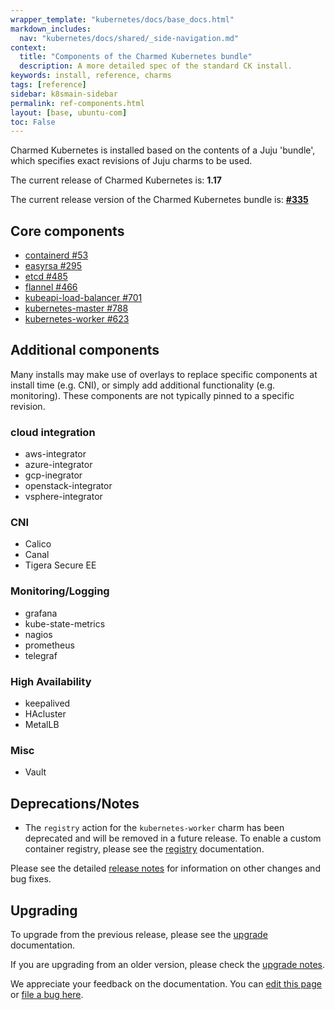 ```yaml
---
wrapper_template: "kubernetes/docs/base_docs.html"
markdown_includes:
  nav: "kubernetes/docs/shared/_side-navigation.md"
context:
  title: "Components of the Charmed Kubernetes bundle"
  description: A more detailed spec of the standard CK install.
keywords: install, reference, charms
tags: [reference]
sidebar: k8smain-sidebar
permalink: ref-components.html
layout: [base, ubuntu-com]
toc: False
---
```


Charmed Kubernetes is installed based on the contents of a Juju 'bundle', which
specifies exact revisions of Juju charms to be used.

The current release of Charmed Kubernetes is: **1.17**

The current release version of the Charmed Kubernetes bundle is: [**#335**](https://api.jujucharms.com/charmstore/v5/bundle/charmed-kubernetes-335)

## Core components

-   [containerd #53](https://jaas.ai/u/containers/containerd/53)
-   [easyrsa #295](https://jaas.ai/u/containers/containerd/53)
-   [etcd #485](https://jaas.ai/u/containers/containerd/53)
-   [flannel #466](https://jaas.ai/u/containers/containerd/53)
-   [kubeapi-load-balancer #701](https://jaas.ai/u/containers/containerd/53)
-   [kubernetes-master #788](https://jaas.ai/u/containers/kubernetes-master/788)
-   [kubernetes-worker #623](https://jaas.ai/u/containers/kubernetes-worker/623)

## Additional components

Many installs may make use of overlays to replace specific components at
install time (e.g. CNI), or simply add additional functionality (e.g.
monitoring). These components are not typically pinned to a specific revision.

### cloud integration

-   aws-integrator
-   azure-integrator
-   gcp-inegrator
-   openstack-integrator
-   vsphere-integrator

### CNI

-   Calico
-   Canal
-   Tigera Secure EE

### Monitoring/Logging

-   grafana
-   kube-state-metrics
-   nagios
-   prometheus
-   telegraf

### High Availability

-   keepalived
-   HAcluster
-   MetalLB

### Misc

-   Vault


## Deprecations/Notes

-   The `registry` action for the `kubernetes-worker` charm has been deprecated
    and will be removed in a future release. To enable a custom container
    registry, please see the [registry][] documentation.

Please see the detailed [release notes][] for information on other changes and
bug fixes.

## Upgrading

To upgrade from the previous release, please see the [upgrade][] documentation.

If you are upgrading from an older version, please check the [upgrade notes][].


<!-- FEEDBACK -->
<div class="p-notification--information">
  <p class="p-notification__response">
    We appreciate your feedback on the documentation. You can
    <a href="https://github.com/charmed-kubernetes/kubernetes-docs/edit/master/pages/k8s/operations.md" class="p-notification__action">edit this page</a>
    or
    <a href="https://github.com/charmed-kubernetes/kubernetes-docs/issues/new" class="p-notification__action">file a bug here</a>.
  </p>
</div>


<!--LINKS-->
[upgrade]: /kubernetes/docs/upgrade
[upgrade notes]: /kubernetes/docs/upgrade-notes
[release notes]: /kubernetes/docs/release-notes
[registry]: /kubernetes/docs/docker-registry

